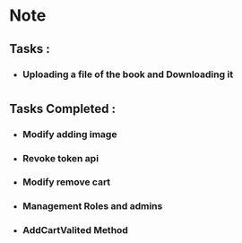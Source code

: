 # Note

## Tasks :
* ### Uploading a file of the book and Downloading it

#
## Tasks Completed :
* ### Modify adding image
* ### Revoke token api
* ### Modify remove cart
* ### Management Roles and admins
* ### AddCartValited Method
